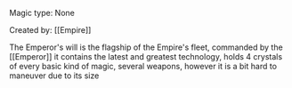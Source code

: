 Magic type: None

Created by: [[Empire]]

The Emperor's will is the flagship of the Empire's fleet, commanded by the [[Emperor]] it contains the latest and greatest technology, holds 4 crystals of every basic kind of magic, several weapons, however it is a bit hard to maneuver due to its size